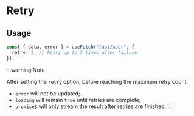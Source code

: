 # Retry

## Usage

```ts
const { data, error } = useFetch("/api/user", {
  retry: 3, // Retry up to 3 times after failure
});
```

:::warning Note

After setting the `retry` option, before reaching the maximum retry count:

- `error` will not be updated;
- `loading` will remain `true` until retries are complete;
- `promise$` will only stream the result after retries are finished.
:::

